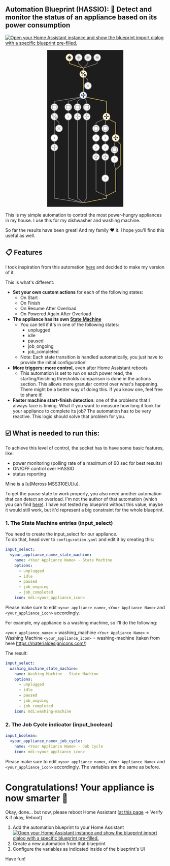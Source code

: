 ## Automation Blueprint (HASSIO): 🧽 Detect and monitor the status of an appliance based on its power consumption

[![Open your Home Assistant instance and show the blueprint import dialog with a specific blueprint pre-filled.](https://my.home-assistant.io/badges/blueprint_import.svg)](https://my.home-assistant.io/redirect/blueprint_import/?blueprint_url=https%3A%2F%2Fgithub.com%2Fleofabri%2Fhassio_appliance-status-monitor%2Fblob%2Fmain%2Fappliance-status-monitor.yaml)

<p align="center">
  <img width="240" height="auto" alt="Monitor the status of an appliance - by leofabri" src="automation-tree.png">
</p>

This is my simple automation to control the most power-hungry appliances in my house. I use this for my dishwasher and washing machine.


So far the results have been great! And my family ❤️ it. I hope you'll find this useful as well.


## 📋 Features

I took inspiration from this automation [here](https://community.home-assistant.io/t/notify-or-do-something-when-an-appliance-like-a-dishwasher-or-washing-machine-finishes/254841) and decided to make my version of it. 

This is what's different:

*   **Set your own custom actions** for each of the following states:
    *   On Start
    *   On Finish
    *   On Resume After Overload
    *   On Powered Again After Overload
*   **The appliance has its own** [**State Machine**](https://en.wikipedia.org/wiki/Finite-state_machine)
    *   You can tell if it's in one of the following states:
        *   unplugged
        *   idle
        *   paused
        *   job\_ongoing
        *   job\_completed
    *   Note: Each state transition is handled automatically, you just have to provide the initial configuration!
*   **More triggers: more control,** even after Home Assistant reboots
    *   This automation is set to run on each power read, the starting/finishing thresholds comparison is done in the actions section. This allows more granular control over what's happening. There might be a better way of doing this. If you know one, feel free to share it!
*   **Faster machine start-finish detection**: one of the problems that I always face is timing. What if you want to measure how long it took for your appliance to complete its job? The automation has to be very reactive. This logic should solve that problem for you.


## ☑️ What is needed to run this:

To achieve this level of control, the socket has to have some basic features, like: 
- power monitoring (polling rate of a maximum of 60 sec for best results)
- ON/OFF control over HASSIO
- status reporting

Mine is a [u]Meross MSS310EU[/u].

To get the pause state to work properly, you also need another automation that can detect an overload. I'm not the author of that automation (which you can find [here](https://github.com/andbad/HA_PowerControl)). I have not tested my blueprint without this value, maybe it would still work, but it'd represent a big constraint for the whole blueprint.

### 1. The State Machine entries (input_select)
You need to create the input_select for our appliance.  
To do that, head over to `configuration.yaml` and edit it by creating this:

```yaml
input_select:
  <your_appliance_name>_state_machine:
    name: <Your Appliance Name> - State Machine
    options:
      - unplugged
      - idle
      - paused
      - job_ongoing
      - job_completed
    icon: mdi:<your_appliance_icon>
```

Please make sure to edit `<your_appliance_name>`, `<Your Appliance Name>` and `<your_appliance_icon>` accordingly.

For example, my appliance is a washing machine, so I'll do the following:

`<your_appliance_name>` = washing_machine
`<Your Appliance Name>` = Washing Machine
`<your_appliance_icon>` = washing-machine (taken from here https://materialdesignicons.com/)


The result:
```yaml
input_select:
  washing_machine_state_machine:
    name: Washing Machine - State Machine
    options:
      - unplugged
      - idle
      - paused
      - job_ongoing
      - job_completed
    icon: mdi:washing-machine
```

### 2. The Job Cycle indicator (input_boolean)

```yaml
input_boolean:
  <your_appliance_name>_job_cycle:
    name: <Your Appliance Name> - Job Cycle
    icon: mdi:<your_appliance_icon>
```

Please make sure to edit `<your_appliance_name>`, `<Your Appliance Name>` and `<your_appliance_icon>` accordingly. The variables are the same as before.

# Congratulations! Your appliance is now smarter 🧠
Okay, done... but now, please reboot Home Assistant ([at this page](https://my.home-assistant.io/redirect/server_controls/) -> Verify & if okay, Reboot)

1.  Add the automation blueprint to your Home Assistant   [![Open your Home Assistant instance and show the blueprint import dialog with a specific blueprint pre-filled.](https://my.home-assistant.io/badges/blueprint_import.svg)](https://my.home-assistant.io/redirect/blueprint_import/?blueprint_url=https%3A%2F%2Fgithub.com%2Fleofabri%2Fhassio_appliance-status-monitor%2Fblob%2Fmain%2Fappliance-status-monitor.yaml)
2.  Create a new automation from that blueprint
3.  Configure the variables as indicated inside of the blueprint's UI

Have fun!
